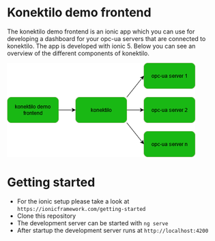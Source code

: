 # Konektilo demo frontend
The konektilo demo frontend is an ionic app which you can use for developing a dashboard for your opc-ua servers that are connected to konektilo.
The app is developed with ionic 5.
Below you can see an overview of the different components of konektilo.

![alt text](graphics/konektilo-demo-frontend.png "konektilo demo frontend overview")

# Getting started
* For the ionic setup please take a look at ```https://ionicframework.com/getting-started```
* Clone this repository
* The development server can be started with ```ng serve```
* After startup the development server runs at ```http://localhost:4200```
